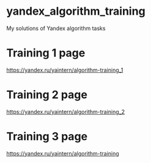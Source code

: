 # yandex_algorithm_training
My solutions of Yandex algorithm tasks

# Training 1 page
https://yandex.ru/yaintern/algorithm-training_1

# Training 2 page
https://yandex.ru/yaintern/algorithm-training_2

# Training 3 page
https://yandex.ru/yaintern/algorithm-training
